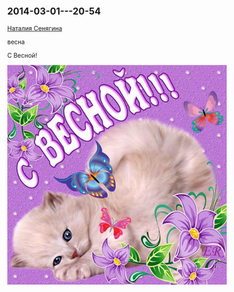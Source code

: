 ## 2014-03-01---20-54

[Наталия Сенягина](https://vk.com/id33862652)

весна

С Весной!

![2014-03-01---20-54.jpg](2014-03-01---20-54.jpg)
